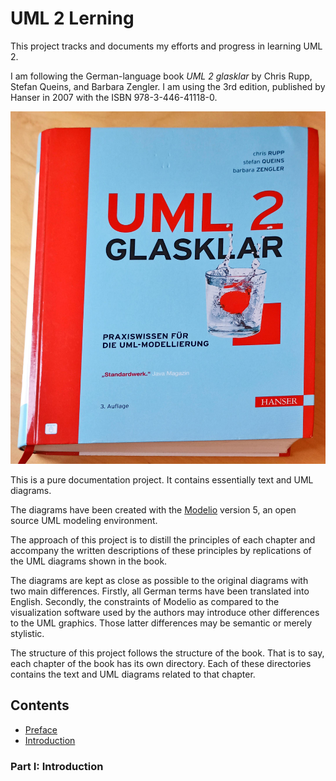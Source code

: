 # UML 2 Lerning
This project tracks and documents my efforts and progress in learning UML 2.

I am following the German-language book *UML 2 glasklar* by Chris Rupp, Stefan Queins, and Barbara Zengler. I am using the 3rd edition, published by Hanser in 2007 with the ISBN 978-3-446-41118-0.

![UML 2 glasklar book cover](UML-2_glasklar.jpg)

This is a pure documentation project. It contains essentially text and UML diagrams.

The diagrams have been created with the [Modelio](33413031) version 5, an open source UML modeling environment.

The approach of this project is to distill the principles of each chapter and accompany the written descriptions of these principles by replications of the UML diagrams shown in the book.

The diagrams are kept as close as possible to the original diagrams with two main differences. Firstly, all German terms have been translated into English. Secondly, the constraints of Modelio as compared to the visualization software used by the authors may introduce other differences to the UML graphics. Those latter differences may be semantic or merely stylistic.

The structure of this project follows the structure of the book. That is to say, each chapter of the book has its own directory. Each of these directories contains the text and UML diagrams related to that chapter.

## Contents
- [Preface](doc/Preface/Preface.md)
- [Introduction](doc/Introduction/Introduction.md)

### Part I: Introduction
